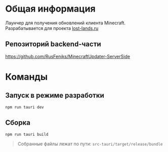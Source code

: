 # Общая информация

Лаунчер для получения обновлений клиента Minecraft.\
Разрабатывается для проекта [lost-lands.ru](lost-lands.ru)

## Репозиторий backend-части
https://github.com/RusFeniks/MinecraftUpdater-ServerSide

# Команды

## Запуск в режиме разработки

```
npm run tauri dev
```

## Сборка

```
npm run tauri build
```

>Собранные файлы лежат по пути: `src-tauri/target/release/bundle`
